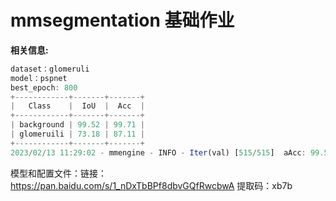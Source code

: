 # mmsegmentation 基础作业
__相关信息:__

```javascript
dataset：glomeruli
model：pspnet
best_epoch: 800
+------------+-------+-------+
|   Class    |  IoU  |  Acc  |
+------------+-------+-------+
| background | 99.52 | 99.71 |
| glomeruili | 73.18 | 87.11 |
+------------+-------+-------+
2023/02/13 11:29:02 - mmengine - INFO - Iter(val) [515/515]  aAcc: 99.5200  mIoU: 86.3500  mAcc: 93.4100


```

模型和配置文件：链接：https://pan.baidu.com/s/1_nDxTbBPf8dbvGQfRwcbwA 提取码：xb7b 
